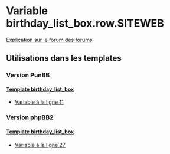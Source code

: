 # Variable birthday_list_box.row.SITEWEB
[Explication sur le forum des forums](http://forum.forumactif.com/t294113-listing-des-variables#birthday_list_box.row.SITEWEB)
## Utilisations dans les templates
### Version PunBB
#### [Template birthday_list_box](punbb/birthday_list_box.md)
* [Variable à la ligne 11](../punbb/birthday_list_box.tpl#L11)
### Version phpBB2
#### [Template birthday_list_box](subsilver/birthday_list_box.md)
* [Variable à la ligne 27](../subsilver/birthday_list_box.tpl#L27)